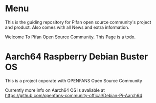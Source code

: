 # Menu
This is the guiding repository for Pifan open source community's project and product. Also comes with all News and extra information. 

Welcome To Pifan Open Source Community.
This Page is a todo.

# Aarch64 Raspberry Debian Buster OS 

This is a project coporate with OPENFANS Open Source Community

Currently more info on Aarch64 OS is avaliable at https://github.com/openfans-community-offical/Debian-Pi-Aarch64
